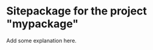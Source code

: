 Sitepackage for the project "mypackage"
==============================================================

Add some explanation here.
